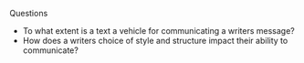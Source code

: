 Questions
- To what extent is a text a vehicle for communicating a writers message?
- How does a writers choice of style and structure impact their ability to communicate?